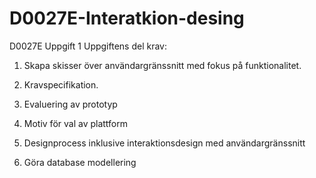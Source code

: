 # D0027E-Interatkion-desing
D0027E Uppgift 1 
      Uppgiftens del krav:
      
  1.    Skapa skisser över användargränssnitt med fokus på funktionalitet.
      
  2.    Kravspecifikation.
  
  3.    Evaluering av prototyp
  
  4.    Motiv för val av plattform
  
  5.    Designprocess inklusive interaktionsdesign med användargränssnitt
  
  6.    Göra database modellering 
